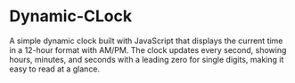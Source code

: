 # Dynamic-CLock
A simple dynamic clock built with JavaScript that displays the current time in a 12-hour format with AM/PM. The clock updates every second, showing hours, minutes, and seconds with a leading zero for single digits, making it easy to read at a glance.
